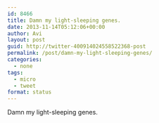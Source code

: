 ```yaml
---
id: 8466
title: Damn my light-sleeping genes.
date: 2013-11-14T05:12:06+00:00
author: Avi
layout: post
guid: http://twitter-400914024558522368-post
permalink: /post/damn-my-light-sleeping-genes/
categories:
  - none
tags:
  - micro
  - tweet
format: status
---
```

Damn my light-sleeping genes.